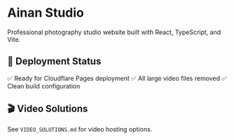 # Ainan Studio

Professional photography studio website built with React, TypeScript, and Vite.

## 🚀 Deployment Status

✅ Ready for Cloudflare Pages deployment
✅ All large video files removed
✅ Clean build configuration

## 🎬 Video Solutions

See `VIDEO_SOLUTIONS.md` for video hosting options.

